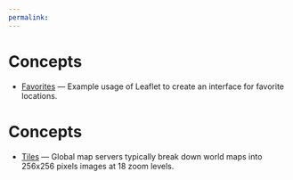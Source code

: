 ```yaml
---
permalink:
---
```


# Concepts

* [Favorites](/favorites) &mdash; Example usage of Leaflet to create an interface for favorite locations.

# Concepts

* [Tiles](/tiles) &mdash; Global map servers typically break down world maps into 256x256 pixels images at 18 zoom levels.



